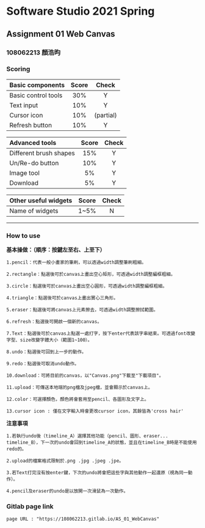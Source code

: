 # Software Studio 2021 Spring
## Assignment 01 Web Canvas
### 108062213 顏浩昀


### Scoring

| **Basic components**                             | **Score** | **Check** |
| :----------------------------------------------- | :-------: | :-------: |
| Basic control tools                              | 30%       | Y         |
| Text input                                       | 10%       | Y         |
| Cursor icon                                      | 10%       | (partial) |
| Refresh button                                   | 10%       | Y         |

| **Advanced tools**                               | **Score** | **Check** |
| :----------------------------------------------- | :-------: | :-------: |
| Different brush shapes                           | 15%       | Y         |
| Un/Re-do button                                  | 10%       | Y         |
| Image tool                                       | 5%        | Y         |
| Download                                         | 5%        | Y         |

| **Other useful widgets**                         | **Score** | **Check** |
| :----------------------------------------------- | :-------: | :-------: |
| Name of widgets                                  | 1~5%     | N         |


---

### How to use 
**基本操做：（順序：按鍵左至右、上至下）**

    1.pencil：代表一般小畫家的筆刷，可以透過width調整筆刷粗細。

    2.rectangle：點選後可於canvas上畫出空心矩形，可透過width調整編框粗細。

    3.circle：點選後可於canvas上畫出空心圓形，可透過width調整編框粗細。

    4.triangle：點選後可於canvas上畫出實心三角形。

    5.eraser：點選後可將canvas上元素擦去，可透過width調整擦拭範圍。

    6.refresh：點選後可開啟一個新的canvas。

    7.Text：點選後可於canvas上點選一處打字，按下enter代表該字串結束。可透過font改變字型、size改變字體大小（範圍1~100）。

    8.undo：點選後可回到上一步的動作。

    9.redo：點選後可取消undo動作。

    10.download：可將目前的canvas，以"Canvas.png"下載至"下載項目"。

    11.upload：可傳送本地端的png檔及jpeg檔，並會顯示於canvas上。

    12.color：可選擇顏色，顏色將會套用至pencil、各圖形及文字上。
    
    13.cursor icon : 僅在文字輸入時會更改cursor icon，其餘皆為'cross hair'

**注意事項**

    1.若執行undo後（timeline_A）選擇其他功能（pencil、圖形、eraser... timeline_B），下一次的undo會回到timeline_A的狀態，並且在timeline_B時是不能使用redo的。

    2.upload的檔案格式限制於.png .jpg .jpeg .jpe。

    3.若Text打完沒有按enter鍵，下次的undo將會把這些字與其他動作一起還原（視為同一動作）。

    4.pencil及eraser的undo是以放開一次滑鼠為一次動作。

### Gitlab page link

    page URL : "https://108062213.gitlab.io/AS_01_WebCanvas"

<!-- <style>
table th{
    width: 100%;
}
</style> -->